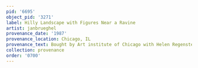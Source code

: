 ```yaml
---
pid: '6695'
object_pid: '3271'
label: Hilly Landscape with Figures Near a Ravine
artist: janbrueghel
provenance_date: '1987'
provenance_location: Chicago, IL
provenance_text: Bought by Art institute of Chicago with Helen Regenstein Fund
collection: provenance
order: '0700'
---
```

